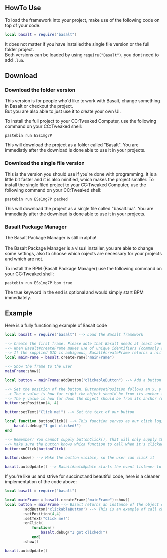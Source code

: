 ## HowTo Use

To load the framework into your project, make use of the following code on top of your code.
```lua
local basalt = require("basalt")
```

It does not matter if you have installed the single file version or the full folder project. <br>
Both versions can be loaded by using `require("Basalt")`, you dont need to add `.lua`.

## Download

### Download the folder version
This version is for people who'd like to work with Basalt, change something in Basalt or checkout the project.<br>
But you are also able to just use it to create your own UI.<br>

To install the full project to your CC:Tweaked Computer, use the following command on your CC:Tweaked shell:

`pastebin run ESs1mg7P`

This will download the project as a folder called "Basalt". You are immediatly after the download is done able to use it in your projects.

### Download the single file version
This is the version you should use if you're done with programming. It is a little bit faster and it is also minified, which makes the project smaller.
To install the single filed project to your CC:Tweaked Computer, use the following command on your CC:Tweaked shell:

`pastebin run ESs1mg7P packed`

This will download the project as a single file called "basalt.lua". You are immediatly after the download is done able to use it in your projects.

### Basalt Package Manager

The Basalt Package Manager is still in alpha!<br><br>
The Basalt Package Manager is a visual installer, you are able to change some settings, also to choose which objects are necessary for your projects and which are not. 

To install the BPM (Basalt Package Manager) use the following command on your CC:Tweaked shell:

`pastebin run ESs1mg7P bpm true`

The true keyword in the end is optional and would simply start BPM immediately.

## Example
Here is a fully functioning example of Basalt code

```lua
local basalt = require("basalt") --> Load the Basalt framework

--> Create the first frame. Please note that Basalt needs at least one active "non-parent" frame to properly supply events
--> When Basalt#createFrame makes use of unique identifiers (commonly referred to as UIDs), meaning that the supplied value must be UNIQUE
--> If the supplied UID is ambiguous, Basalt#createFrame returns a nil value
local mainFrame = basalt.createFrame("mainFrame")

--> Show the frame to the user
mainFrame:show()

local button = mainFrame:addButton("clickableButton") --> Add a button to the mainFrame (With a unique identifier)

--> Set the position of the button, Button#setPosition follows an x, y pattern. 
--> The x value is how far right the object should be from its anchor (negative values from an anchor will travel left)
--> The y value is how far down the object should be from its anchor (negative values from an anchor will travel up)
button:setPosition(4, 4)

button:setText("Click me!") --> Set the text of our button

local function buttonClick() --> This function serves as our click logic 
    basalt.debug("I got clicked!")
end

--> Remember! You cannot supply buttonClick(), that will only supply the result of the function
--> Make sure the button knows which function to call when it's clicked
button:onClick(buttonClick)

button:show() --> Make the button visible, so the user can click it

basalt.autoUpdate() --> Basalt#autoUpdate starts the event listener to detect user input
```
If you're like us and strive for succinct and beautiful code, here is a cleaner implementation of the code above:
```lua
local basalt = require("basalt")

local mainFrame = basalt.createFrame("mainFrame"):show()
local button = mainFrame --> Basalt returns an instance of the object on most methods, to make use of "call-chaining"
        :addButton("clickableButton") --> This is an example of call chaining
        :setPosition(4,4) 
        :setText("Click me!")
        :onClick(
            function() 
                basalt.debug("I got clicked!") 
            end)
        :show()

basalt.autoUpdate()
```
